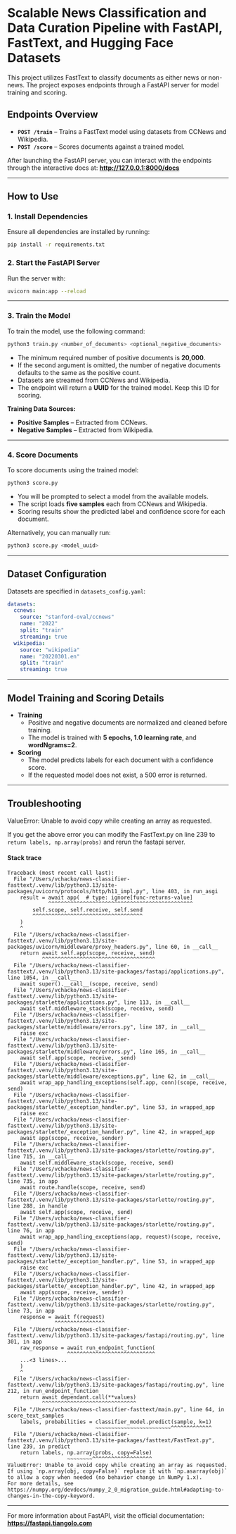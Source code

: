 # Scalable News Classification and Data Curation Pipeline with FastAPI, FastText, and Hugging Face Datasets

This project utilizes FastText to classify documents as either news or non-news. The project exposes endpoints through a FastAPI server for model training and scoring.

## Endpoints Overview

- **`POST /train`** – Trains a FastText model using datasets from CCNews and Wikipedia.
- **`POST /score`** – Scores documents against a trained model.

After launching the FastAPI server, you can interact with the endpoints through the interactive docs at:
**http://127.0.0.1:8000/docs**

---

## How to Use

### 1. Install Dependencies
Ensure all dependencies are installed by running:
```bash
pip install -r requirements.txt
```

### 2. Start the FastAPI Server
Run the server with:
```bash
uvicorn main:app --reload
```

---

### 3. Train the Model
To train the model, use the following command:
```bash
python3 train.py <number_of_documents> <optional_negative_documents>
```
- The minimum required number of positive documents is **20,000**.
- If the second argument is omitted, the number of negative documents defaults to the same as the positive count.
- Datasets are streamed from CCNews and Wikipedia.
- The endpoint will return a **UUID** for the trained model. Keep this ID for scoring.

**Training Data Sources:**
- **Positive Samples** – Extracted from CCNews.
- **Negative Samples** – Extracted from Wikipedia.

---

### 4. Score Documents
To score documents using the trained model:
```bash
python3 score.py
```
- You will be prompted to select a model from the available models.
- The script loads **five samples** each from CCNews and Wikipedia.
- Scoring results show the predicted label and confidence score for each document.

Alternatively, you can manually run:
```bash
python3 score.py <model_uuid>
```

---

## Dataset Configuration
Datasets are specified in `datasets_config.yaml`:
```yaml
datasets:
  ccnews:
    source: "stanford-oval/ccnews"
    name: "2022"
    split: "train"
    streaming: true
  wikipedia:
    source: "wikipedia"
    name: "20220301.en"
    split: "train"
    streaming: true
```

---

## Model Training and Scoring Details
- **Training**
  - Positive and negative documents are normalized and cleaned before training.
  - The model is trained with **5 epochs, 1.0 learning rate**, and **wordNgrams=2**.
- **Scoring**
  - The model predicts labels for each document with a confidence score.
  - If the requested model does not exist, a 500 error is returned.

---
## Troubleshooting

ValueError: Unable to avoid copy while creating an array as requested.

If you get the above error you can modify the FastText.py on line 239 to
`return labels, np.array(probs)` and rerun the fastapi server.

#### Stack trace
```
Traceback (most recent call last):
  File "/Users/vchacko/news-classifier-fasttext/.venv/lib/python3.13/site-packages/uvicorn/protocols/http/h11_impl.py", line 403, in run_asgi
    result = await app(  # type: ignore[func-returns-value]
             ^^^^^^^^^^^^^^^^^^^^^^^^^^^^^^^^^^^^^^^^^^^^^^
        self.scope, self.receive, self.send
        ^^^^^^^^^^^^^^^^^^^^^^^^^^^^^^^^^^^
    )
    ^
  File "/Users/vchacko/news-classifier-fasttext/.venv/lib/python3.13/site-packages/uvicorn/middleware/proxy_headers.py", line 60, in __call__
    return await self.app(scope, receive, send)
           ^^^^^^^^^^^^^^^^^^^^^^^^^^^^^^^^^^^^
  File "/Users/vchacko/news-classifier-fasttext/.venv/lib/python3.13/site-packages/fastapi/applications.py", line 1054, in __call__
    await super().__call__(scope, receive, send)
  File "/Users/vchacko/news-classifier-fasttext/.venv/lib/python3.13/site-packages/starlette/applications.py", line 113, in __call__
    await self.middleware_stack(scope, receive, send)
  File "/Users/vchacko/news-classifier-fasttext/.venv/lib/python3.13/site-packages/starlette/middleware/errors.py", line 187, in __call__
    raise exc
  File "/Users/vchacko/news-classifier-fasttext/.venv/lib/python3.13/site-packages/starlette/middleware/errors.py", line 165, in __call__
    await self.app(scope, receive, _send)
  File "/Users/vchacko/news-classifier-fasttext/.venv/lib/python3.13/site-packages/starlette/middleware/exceptions.py", line 62, in __call__
    await wrap_app_handling_exceptions(self.app, conn)(scope, receive, send)
  File "/Users/vchacko/news-classifier-fasttext/.venv/lib/python3.13/site-packages/starlette/_exception_handler.py", line 53, in wrapped_app
    raise exc
  File "/Users/vchacko/news-classifier-fasttext/.venv/lib/python3.13/site-packages/starlette/_exception_handler.py", line 42, in wrapped_app
    await app(scope, receive, sender)
  File "/Users/vchacko/news-classifier-fasttext/.venv/lib/python3.13/site-packages/starlette/routing.py", line 715, in __call__
    await self.middleware_stack(scope, receive, send)
  File "/Users/vchacko/news-classifier-fasttext/.venv/lib/python3.13/site-packages/starlette/routing.py", line 735, in app
    await route.handle(scope, receive, send)
  File "/Users/vchacko/news-classifier-fasttext/.venv/lib/python3.13/site-packages/starlette/routing.py", line 288, in handle
    await self.app(scope, receive, send)
  File "/Users/vchacko/news-classifier-fasttext/.venv/lib/python3.13/site-packages/starlette/routing.py", line 76, in app
    await wrap_app_handling_exceptions(app, request)(scope, receive, send)
  File "/Users/vchacko/news-classifier-fasttext/.venv/lib/python3.13/site-packages/starlette/_exception_handler.py", line 53, in wrapped_app
    raise exc
  File "/Users/vchacko/news-classifier-fasttext/.venv/lib/python3.13/site-packages/starlette/_exception_handler.py", line 42, in wrapped_app
    await app(scope, receive, sender)
  File "/Users/vchacko/news-classifier-fasttext/.venv/lib/python3.13/site-packages/starlette/routing.py", line 73, in app
    response = await f(request)
               ^^^^^^^^^^^^^^^^
  File "/Users/vchacko/news-classifier-fasttext/.venv/lib/python3.13/site-packages/fastapi/routing.py", line 301, in app
    raw_response = await run_endpoint_function(
                   ^^^^^^^^^^^^^^^^^^^^^^^^^^^^
    ...<3 lines>...
    )
    ^
  File "/Users/vchacko/news-classifier-fasttext/.venv/lib/python3.13/site-packages/fastapi/routing.py", line 212, in run_endpoint_function
    return await dependant.call(**values)
           ^^^^^^^^^^^^^^^^^^^^^^^^^^^^^^
  File "/Users/vchacko/news-classifier-fasttext/main.py", line 64, in score_text_samples
    labels, probabilities = classifier_model.predict(sample, k=1)
                            ~~~~~~~~~~~~~~~~~~~~~~~~^^^^^^^^^^^^^
  File "/Users/vchacko/news-classifier-fasttext/.venv/lib/python3.13/site-packages/fasttext/FastText.py", line 239, in predict
    return labels, np.array(probs, copy=False)
                   ~~~~~~~~^^^^^^^^^^^^^^^^^^^
ValueError: Unable to avoid copy while creating an array as requested.
If using `np.array(obj, copy=False)` replace it with `np.asarray(obj)` to allow a copy when needed (no behavior change in NumPy 1.x).
For more details, see https://numpy.org/devdocs/numpy_2_0_migration_guide.html#adapting-to-changes-in-the-copy-keyword.
```


---

For more information about FastAPI, visit the official documentation:
**https://fastapi.tiangolo.com**


